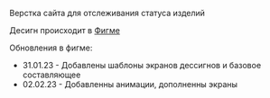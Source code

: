 Верстка сайта для отслеживания статуса изделий

Десигн происходит в [Фигме](https://www.figma.com/file/aPy1q9wr1YxurihYhqbI4n/FplusServerStatus?node-id=0%3A1&t=ROzwOuiyLiFmxg3F-1)

Обновления в фигме:
* 31.01.23 - Добавлены шаблоны экранов дессигнов и базовое составляющее
* 02.02.23 - Добавленны анимации, дополненны экраны